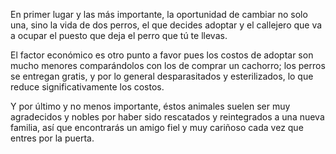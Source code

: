 En primer lugar y las más importante, la oportunidad de cambiar no solo una, sino la vida de dos perros, el que decides adoptar y el callejero que va a ocupar el puesto que deja el perro que tú te llevas.

El factor económico es otro punto a favor pues los costos de adoptar son mucho menores comparándolos con los de comprar un cachorro; los perros se entregan gratis, y por lo general desparasitados y esterilizados, lo que reduce significativamente los costos.

Y por último y no menos importante, éstos animales suelen ser muy agradecidos y nobles por haber sido rescatados y reintegrados a una nueva familia, así que encontrarás un amigo fiel y muy cariñoso cada vez que entres por la puerta.